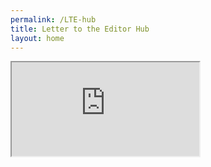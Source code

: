```yaml
---
permalink: /LTE-hub
title: Letter to the Editor Hub
layout: home
---
```

<iframe src="https://docs.google.com/spreadsheets/d/e/2PACX-1vS_S_dmsYXRQNnmlCc7ryD1f3ff2CJpsaDsg4cC7sobPkEUmdoMmXe7yxuh0PYwMHunTJFJd7iBXozp/pubhtml?widget=true&amp;headers=false"></iframe>
